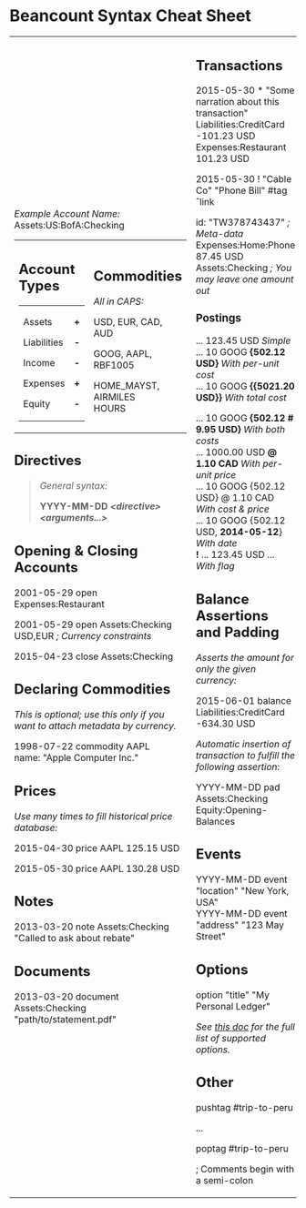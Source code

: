 <a id="title"></a>Beancount Syntax Cheat Sheet
==============================================

<table><tbody><tr class="odd"><td><p><em>Example Account Name:</em> Assets:US:BofA:Checking</p><table><tbody><tr class="odd"><td><h2 id="account-types"><a id="account-types"></a>Account Types</h2><table><tbody><tr class="odd"><td><p>Assets</p><p>Liabilities</p><p>Income</p><p>Expenses</p><p>Equity</p></td><td><p><strong>+</strong></p><p><strong>-</strong></p><p><strong>-</strong></p><p><strong>+</strong></p><p><strong>-</strong></p></td></tr></tbody></table></td><td><h2 id="commodities"><a id="commodities"></a>Commodities</h2><p><em>All in CAPS:</em></p><p>USD, EUR, CAD, AUD</p><p>GOOG, AAPL, RBF1005</p><p>HOME_MAYST, AIRMILES<br />
HOURS</p></td></tr></tbody></table><h2 id="directives"><a id="directives"></a>Directives</h2><blockquote><p><em>General syntax:</em></p><p><strong>YYYY-MM-DD <em>&lt;directive&gt; &lt;arguments...&gt;</em></strong></p></blockquote><h2 id="opening-closing-accounts"><a id="opening-closing-accounts"></a>Opening &amp; Closing Accounts</h2><p>2001-05-29 open Expenses:Restaurant</p><p>2001-05-29 open Assets:Checking USD,EUR <em>; Currency constraints</em></p><p>2015-04-23 close Assets:Checking</p><h2 id="declaring-commodities"><a id="declaring-commodities"></a>Declaring Commodities</h2><p><em>This is optional; use this only if you want to attach metadata by currency.</em></p><p>1998-07-22 commodity AAPL<br />
name: "Apple Computer Inc."</p><h2 id="prices"><a id="prices"></a>Prices</h2><p><em>Use many times to fill historical price database:</em></p><p>2015-04-30 price AAPL 125.15 USD</p><p>2015-05-30 price AAPL 130.28 USD</p><h2 id="notes"><a id="notes"></a>Notes</h2><p>2013-03-20 note Assets:Checking "Called to ask about rebate"</p><h2 id="documents"><a id="documents"></a>Documents</h2><p>2013-03-20 document Assets:Checking "path/to/statement.pdf"</p></td><td><h2 id="transactions"><a id="transactions"></a>Transactions</h2><p>2015-05-30 * "Some narration about this transaction"<br />
Liabilities:CreditCard -101.23 USD<br />
Expenses:Restaurant 101.23 USD</p><p>2015-05-30 ! "Cable Co" "Phone Bill" #tag ˆlink</p><p>id: "TW378743437" <em>; Meta-data</em><br />
Expenses:Home:Phone 87.45 USD<br />
Assets:Checking <em>; You may leave one amount out</em></p><h3 id="postings"><a id="postings"></a>Postings</h3><p>... 123.45 USD <em>Simple</em><br />
... 10 GOOG <strong>{502.12 USD}</strong> <em>With per-unit cost<br />
</em> ... 10 GOOG <strong>{{5021.20 USD}}</strong> <em>With total cost</em></p><p>... 10 GOOG <strong>{502.12 # 9.95 USD}</strong> <em>With both costs</em><br />
... 1000.00 USD <strong>@ 1.10 CAD</strong> <em>With per-unit price</em><br />
... 10 GOOG {502.12 USD} @ 1.10 CAD <em>With cost &amp; price</em><br />
... 10 GOOG {502.12 USD, <strong>2014-05-12</strong>} <em>With date</em><br />
<strong>!</strong> ... 123.45 USD ... <em>With flag</em></p><h2 id="balance-assertions-and-padding"><a id="balance-assertions-and-padding"></a>Balance Assertions and Padding</h2><p><em>Asserts the amount for only the given currency:</em></p><p>2015-06-01 balance Liabilities:CreditCard -634.30 USD</p><p><em>Automatic insertion of transaction to fulfill the following assertion:</em></p><p>YYYY-MM-DD pad Assets:Checking Equity:Opening-Balances</p><h2 id="events"><a id="events"></a>Events</h2><p>YYYY-MM-DD event "location" "New York, USA"<br />
YYYY-MM-DD event "address" "123 May Street"</p><h2 id="options"><a id="options"></a>Options </h2><p>option "title" "My Personal Ledger"</p><p><em>See <a href="07_beancount_options_reference.md"><span class="underline">this doc</span></a> for the full list of supported options.</em></p><h2 id="other"><a id="other"></a>Other</h2><p>pushtag #trip-to-peru</p><p>...</p><p>poptag #trip-to-peru</p><p>; Comments begin with a semi-colon</p></td></tr></tbody></table>
